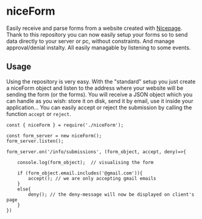 # niceForm
Easily receive and parse forms from a  website created with [Nicepage](https://nicepage.com/). Thank to this repository you can now easily setup your forms so to send data directly to your server or pc, without constraints. And manage approval/denial instalty. All easily managable by listening to some events.

## Usage
Using the repository is very easy. With the "standard" setup you just create a niceForm object and listen to the address where your website will be sending the form (or the forms). You will receive a JSON object which you can handle as you wish: store it on disk, send it by email, use it inside your application...
You can easily accept or reject the submission by calling the function `accept` or `reject`.

```
const { niceForm } = require('./niceForm');

const form_server = new niceForm();
form_server.listen();

form_server.on('/info/submissions', (form_object, accept, deny)=>{

    console.log(form_object);  // visualising the form
    
    if (form_object.email.includes('@gmail.com')){
        accept(); // we are only accepting gmail emails
    }
    else{
        deny(); // the deny-message will now be displayed on client's page
    }    
})
```
